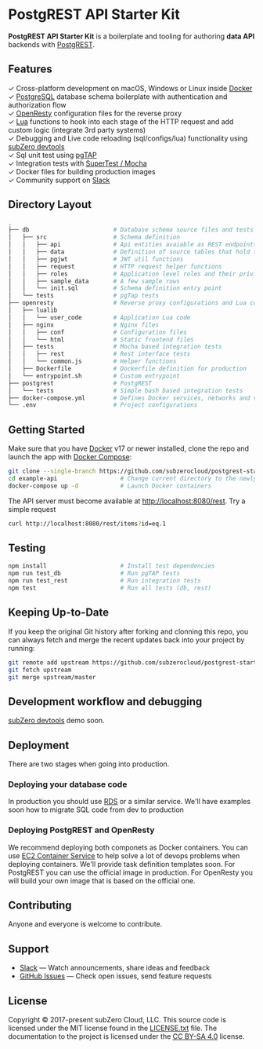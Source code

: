 # PostgREST API Starter Kit

**PostgREST API Starter Kit** is a boilerplate and tooling for authoring **data API**
backends with [PostgREST](https://postgrest.com).

## Features

✓ Cross-platform development on macOS, Windows or Linux inside [Docker](https://www.docker.com/)<br>
✓ [PostgreSQL](https://www.postgresql.org/) database schema boilerplate with authentication and authorization flow<br>
✓ [OpenResty](https://openresty.org/en/) configuration files for the reverse proxy<br>
✓ [Lua](https://www.lua.org/) functions to hook into each stage of the HTTP request and add custom logic (integrate 3rd party systems)<br>
✓ Debugging and Live code reloading (sql/configs/lua) functionality using [subZero devtools](https://github.com/subzerocloud)<br>
✓ Sql unit test using [pgTAP](http://pgtap.org/)<br>
✓ Integration tests with [SuperTest / Mocha](https://github.com/visionmedia/supertest)<br>
✓ Docker files for building production images<br>
✓ Community support on [Slack](https://slack.subzero.cloud/)<br>


## Directory Layout

```bash
.
├── db                        # Database schema source files and tests
│   ├── src                   # Schema definition
│   │   ├── api               # Api entities avaiable as REST endpoints
│   │   ├── data              # Definition of source tables that hold the data
│   │   ├── pgjwt             # JWT util functions
│   │   ├── request           # HTTP request helper functions
│   │   ├── roles             # Application level roles and their privileges
│   │   ├── sample_data       # A few sample rows
│   │   └── init.sql          # Schema definition entry point
│   └── tests                 # pgTap tests
├── openresty                 # Reverse proxy configurations and Lua code
│   ├── lualib
│   │   └── user_code         # Application Lua code
│   ├── nginx                 # Nginx files
│   │   ├── conf              # Configuration files
│   │   └── html              # Static frontend files
│   ├── tests                 # Mocha based integration tests
│   │   ├── rest              # Rest interface tests
│   │   └── common.js         # Helper functions
│   ├── Dockerfile            # Dockerfile definition for production
│   └── entrypoint.sh         # Custom entrypoint
├── postgrest                 # PostgREST 
│   └── tests                 # Simple bash based integration tests
├── docker-compose.yml        # Defines Docker services, networks and volumes
└── .env                      # Project configurations

```


## Getting Started

Make sure that you have [Docker](https://www.docker.com/community-edition) v17 or newer installed, clone the repo and launch the app with [Docker
Compose](https://docs.docker.com/compose/):

```bash
git clone --single-branch https://github.com/subzerocloud/postgrest-starter-kit example-api
cd example-api                  # Change current directory to the newly created one
docker-compose up -d            # Launch Docker containers
```

The API server must become available at [http://localhost:8080/rest](http://localhost:8080/rest).
Try a simple request

```bash
curl http://localhost:8080/rest/items?id=eq.1
```

## Testing

```bash
npm install                     # Install test dependencies
npm run test_db                 # Run pgTAP tests
npm run test_rest               # Run integration tests
npm test                        # Run all tests (db, rest)
```

## Keeping Up-to-Date

If you keep the original Git history after  forking and clonning this repo, you can always fetch and merge
the recent updates back into your project by running:

```bash
git remote add upstream https://github.com/subzerocloud/postgrest-starter-kit.git
git fetch upstream
git merge upstream/master
```


## Development workflow and debugging

[subZero devtools](https://github.com/subzerocloud) demo soon.

## Deployment

There are two stages when going into production.

### Deploying your database code
In production you should use [RDS](https://aws.amazon.com/rds/postgresql/) or a similar service.
We'll have examples soon how to migrate SQL code from dev to production

### Deploying PostgREST and OpenResty
We recommend deploying both componets as Docker containers.
You can use [EC2 Container Service](https://aws.amazon.com/ecs/) to help solve a lot of devops problems when deploying containers.
We'll provide task definition templates soon. For PostgREST you can use the official image in production. For OpenResty you will build your own image that is based on the official one.

## Contributing

Anyone and everyone is welcome to contribute.

## Support

* [Slack](https://slack.subzero.cloud/) — Watch announcements, share ideas and feedback
* [GitHub Issues](https://github.com/subzerocloud/postgrest-starter-kit/issues) — Check open issues, send feature requests

## License

Copyright © 2017-present subZero Cloud, LLC.
This source code is licensed under the MIT
license found in the [LICENSE.txt](https://github.com/subzerocloud/postgrest-starter-kit/blob/master/LICENSE.txt)
file.
The documentation to the project is licensed under the
[CC BY-SA 4.0](http://creativecommons.org/licenses/by-sa/4.0/) license.
